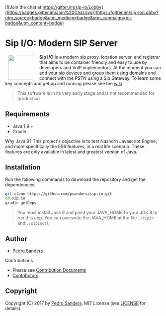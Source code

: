 [![Join the chat at https://gitter.im/sip-io/Lobby](https://badges.gitter.im/Join%20Chat.svg)](https://gitter.im/sip-io/Lobby?utm_source=badge&utm_medium=badge&utm_campaign=pr-badge&utm_content=badge)

# Sip I/O: Modern SIP Server

<a href="https://github.com/psanders/sip.io"><img src="https://raw.githubusercontent.com/psanders/sip.io/master/logo.png" align="left" hspace="10" vspace="2" width="80" style="margin-right: 20px"></a>

**Sip I/O** is a modern sip proxy, location server, and registrar that aims to be container friendly and easy to use by 
developers and VoIP implementors. At the moment you can add your sip devices and group them using domains and connect with the PSTN using a Sip Gateway. To learn some key concepts and get up and running please see the [wiki](https://github.com/psanders/sip.io/wiki/Home)

> This software is in its very early stage and is not recommended for production

## Requirements

* Java 1.9 +
* Gradle

Why Java 9? This project's objective is to test Nashorn Javascript Engine, and more specifically the ES6 features, in a real life scenario. These features are only available in latest and greatest version of Java.

## Installation

Run the following commands to download the repository and get the dependencies

```bash
git clone https://github.com/psanders/sip.io.git
cd sip.io
gradle getDeps
```

> You must install Java 9 and point your JAVA_HOME to your JDK 9 to run this app. You can overwrite the JAVA_HOME at the 
> file `./sipio` and `./sipioctl`

## Author
 - [Pedro Sanders](https://github.com/psanders)

Contributions

 - Please see [Contribution Documents](https://github.com/psanders/sip.io/blob/master/CONTRIBUTING.md)
 - [Contributors](https://github.com/psanders/sip.io/graphs/contributors)

## Copyright
Copyright (C) 2017 by [Pedro Sanders](https://github.com/psanders). MIT License (see [LICENSE](https://github.com/psanders/sip.io/blob/master/LICENSE) for details).
